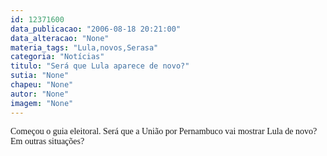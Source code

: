 ```yaml
---
id: 12371600
data_publicacao: "2006-08-18 20:21:00"
data_alteracao: "None"
materia_tags: "Lula,novos,Serasa"
categoria: "Notícias"
titulo: "Será que Lula aparece de novo?"
sutia: "None"
chapeu: "None"
autor: "None"
imagem: "None"
---
```

<p><FONT face=Verdana>Começou o guia eleitoral. Será que a União por Pernambuco vai mostrar Lula de novo? Em outras situações?</FONT> </p>

